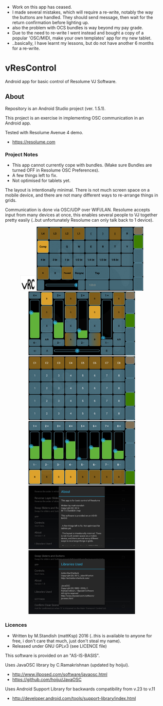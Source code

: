 * Work on this app has ceased. 
* I made several mistakes, which will require a re-write, notably the way the buttons are handled. They should send message, then wait for the return confirmation before lighting up.
* also the problem with OCS bundles is way beyond my pay grade.
* Due to the need to re-write I went instead and bought a copy of a popular 'OSC/MIDI, make your own templates' app for my new tablet. 
* ..basically, I have learnt my lessons, but do not have another 6 months for a re-write.

# vResControl

Android app for basic control of Resolume VJ Software.

## About

Repository is an Android Studio project (ver. 1.5.1).

This project is an exercise in implementing OSC communication in an Android app.

Tested with Resolume Avenue 4 demo.
* https://resolume.com

### Project Notes

* This app cannot currently cope with bundles. (Make sure Bundles are turned OFF in Resolume OSC Preferences).
* A few things left to fix.
* Not optimised for tablets yet.

The layout is intentionally minimal. There is not much screen space on a mobile device, 
and there are not many different ways to re-arrange things in grids.

Communication is done via OSC/UDP over WIFI/LAN. Resolume accepts input from many devices at once, 
this enables several people to VJ together pretty easily (..but unfortunately Resolume can only talk back to 1 device).

<p align="center">
  <img src="images/vResControl-0.jpg" width="50"/>
  <img src="images/vResControl-1.jpg" width="350"/>
  <img src="images/vResControl-2.jpg" width="350"/>
  <img src="images/vResControl-3.jpg" width="350"/>
  <img src="images/vResControl-4.jpg" width="350"/>
  <img src="images/vResControl-5.jpg" width="350"/>
  <img src="images/vResControl-6.jpg" width="350"/>
</p>

### Licences

* Written by M.Standish (mattKsp) 2016 (..this is available to anyone for free, i don't care that much, just don't steal my name).
* Released under GNU GPLv3 (see LICENCE file)

This software is provided on an "AS-IS-BASIS".

Uses JavaOSC library by C.Ramakrishnan (updated by hoijui).
* http://www.illposed.com/software/javaosc.html
* https://github.com/hoijui/JavaOSC

Uses Android Support Library for backwards compatibility from v.23 to v.11
* http://developer.android.com/tools/support-library/index.html
